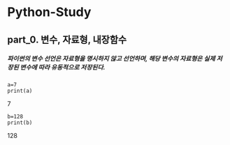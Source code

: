 # Python-Study
## part_0. 변수, 자료형, 내장함수

##### 파이썬의 변수 선언은 자료형을 명시하지 않고 선언하며, 해당 변수의 자료형은 실제 저장된 변수에 따라 유동적으로 저장된다.

    a=7
    print(a)
7

    b=128
    print(b)
128

